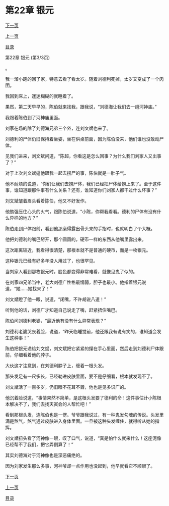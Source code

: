 <h1>第22章   银元</h1>
            <div><p><a href="./0066_%E7%AC%AC23%E7%AB%A0_%E9%AC%BC%E5%8F%91.md">下一页</a></p><p><a href="./0064_%E7%AC%AC22%E7%AB%A0_%E9%93%B6%E5%85%83.md">上一页</a></p><p><a href="../">目录</a></p></div>
            <div><p>第22章   银元 (第3/3页)</p><p>。</p><p>我一溜小跑的回了家，特意去看了看太岁。随着刘德利死掉，太岁又变成了一个肉团。</p><p>我回到床上，迷迷糊糊的就睡着了。</p><p>果然，第二天早早的，陈伯就来找我，跟我说，“刘德海让我们去一趟河神庙。”</p><p>我跟着陈伯到了河神庙里面。</p><p>刘家在场的除了刘德海兄弟三个外，连刘文斌也来了。</p><p>刘德利的尸体仍旧保持着坐姿，坐在供桌前面，因为陈伯没来，他们谁也没敢动尸体。</p><p>见我们进来，刘文斌问道，“陈超，你看这是怎么回事？为什么我们刘家人又出事了？”</p><p>对于上次刘文斌逼他跟我一起去捞尸的事，陈伯就是一肚子气。</p><p>他不耐烦的说道，“你们让我们去捞尸体，我们已经把尸体给捞上来了。至于这件事，谁知道跟那件事有什么关系？还有，谁知道你们刘家人都干过什么坏事？”</p><p>刘文斌皱着眉头看着陈伯，他又不好发作。</p><p>他勉强压住心头的火气，跟陈伯说道，“小陈，你帮我看看。德利的尸体有没有什么异样的地方？”</p><p>陈伯走到尸体跟前，看到他那磨得露出骨头来的手指时，也就明白了个大概。</p><p>他把刘德利的嘴巴掰开，那个圆圆的，硬币一样的东西从他嘴里露出来。</p><p>这次距离较近，我看得很清楚，那根本就不是普通的硬币，而是一枚银元。</p><p>这种银元已经有好多年没人用过了，也很罕见。</p><p>当刘家人看到那枚银元时，脸色都变得非常难看，就像见鬼了似的。</p><p>在刘家四兄弟当中，老大刘德广性格最懦弱，胆子也最小。他指着银元说道，“她……她找来了！”</p><p>刘文斌瞪了他一眼，说道，“闭嘴，不许胡说八道！”</p><p>听到他的话，刘德广才知道自己说走了嘴，赶紧捂住嘴巴。</p><p>陈伯问刘德利老婆，“最近他有没有什么异常表现？”</p><p>刘德利老婆哭丧着脸，说道，“昨天临睡觉前，他还跟我有说有笑的，谁知道会发生这种事！”</p><p>陈伯把银元递给刘文斌，刘文斌把它紧紧的攥在手心里面，然后走到刘德利尸体跟前，仔细看着他的脖子。</p><p>大伙这才注意到，在刘德利脖子上，缠着一根头发。</p><p>那头发足有一尺多长，已经勒进皮肤里面，要不是仔细看，根本就发现不了。</p><p>刘文斌活了一百多岁，仍旧眼不花耳不聋，他也是见多识广的。</p><p>他沉着脸说道，“事情果然不简单，是这根头发要了德利的命！这件事估计小陈根本解决不了，我们去找天寅会的人帮忙吧！”</p><p>看到那根头发，连陈伯也是一愣。爷爷跟我说过，有一种鬼发勾魂的传说。头发里满是煞气，煞气通过皮肤进入身体里面。一旦被这种头发缠住，就得听从她的指挥。</p><p>刘文斌扭头看了河神像一眼，叹了口气，说道，“真是怕什么就来什么！这座泥像已经帮不了我们，把它弄倒算了！”</p><p>其实刘德海对于河神像也是深恶痛绝的。</p><p>因为刘家发生那么多事，河神爷却一点作用也没起到，他早就看它不顺眼了。</p></div>
            <div><p><a href="./0066_%E7%AC%AC23%E7%AB%A0_%E9%AC%BC%E5%8F%91.md">下一页</a></p><p><a href="./0064_%E7%AC%AC22%E7%AB%A0_%E9%93%B6%E5%85%83.md">上一页</a></p><p><a href="../">目录</a></p></div>